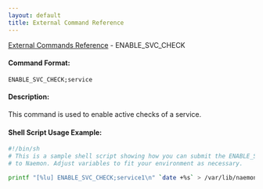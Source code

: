```yaml
---
layout: default
title: External Command Reference
---
```


<!--
************************************************
* AUTO GENERATED PAGE - USE ./update SCRIPT
************************************************
-->

<span class="glyphicon glyphicon-arrow-up"></span><a href="index.html"> External Commands Reference</a> - ENABLE_SVC_CHECK<br>


#### Command Format:

`ENABLE_SVC_CHECK;service`

#### Description:

This command is used to enable active checks of a service.

#### Shell Script Usage Example:

```sh
#!/bin/sh
# This is a sample shell script showing how you can submit the ENABLE_SVC_CHECK command
# to Naemon. Adjust variables to fit your environment as necessary.

printf "[%lu] ENABLE_SVC_CHECK;service1\n" `date +%s` > /var/lib/naemon/naemon.cmd
```



